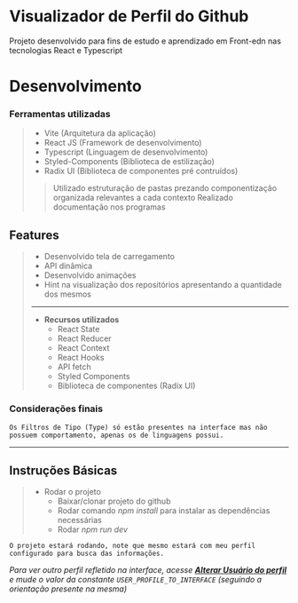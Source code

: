 # Visualizador de Perfil do Github
 Projeto desenvolvido para fins de estudo e aprendizado em Front-edn nas tecnologias React e Typescript
 
# **Desenvolvimento**

### **Ferramentas utilizadas**

> * Vite (Arquitetura da aplicação)
> * React JS (Framework de desenvolvimento)
> * Typescript (Linguagem de desenvolvimento)
> * Styled-Components (Biblioteca de estilização)
> * Radix UI (Biblioteca de componentes pré contruídos)
>> Utilizado estruturação de pastas prezando componentização organizada relevantes a cada contexto
>> Realizado documentação nos programas

## Features

>   * Desenvolvido tela de carregamento
>   *  API dinâmica
>   *  Desenvolvido animações
>   *  Hint na visualização dos repositórios apresentando a quantidade dos mesmos
> ----
> * **Recursos utilizados**
>   * React State
>   * React Reducer
>   * React Context
>   * React Hooks
>   * API fetch
>   * Styled Components
>   * Biblioteca de componentes (Radix UI)


### **Considerações finais**

    Os Filtros de Tipo (Type) só estão presentes na interface mas não possuem comportamento, apenas os de linguagens possui.
----
## **Instruções Básicas**

> * Rodar o projeto
>   * Baixar/clonar projeto do github
>   * Rodar comando _npm install_ para instalar as dependências necessárias
>   * Rodar _npm run dev_

    O projeto estará rodando, note que mesmo estará com meu perfil configurado para busca das informações.

_Para ver outro perfil refletido na interface, acesse _[**Alterar Usuário do perfil**](src/contexts/ContextUserGithubProvider/Interfaces/user.ts)_ e mude o valor da constante <code>USER_PROFILE_TO_INTERFACE</code> (seguindo a orientação presente na mesma)_


